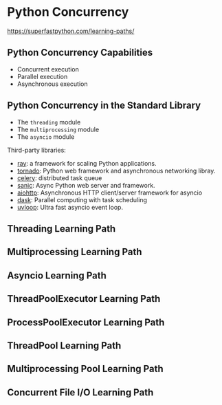 # Python Concurrency

https://superfastpython.com/learning-paths/

## Python Concurrency Capabilities

- Concurrent execution
- Parallel execution
- Asynchronous execution

## Python Concurrency in the Standard Library

- The `threading` module
- The `multiprocessing` module
- The `asyncio` module

Third-party libraries:
- [ray](https://github.com/ray-project/ray): a framework for scaling Python applications.
- [tornado](https://github.com/tornadoweb/tornado): Python web framework and asynchronous networking libray.
- [celery](https://github.com/celery/celery): distributed task queue
- [sanic](https://github.com/sanic-org/sanic): Async Python web server and framework.
- [aiohttp](https://github.com/aio-libs/aiohttp): Asynchronous HTTP client/server framework for asyncio
- [dask](https://github.com/dask/dask): Parallel computing with task scheduling
- [uvloop](https://github.com/MagicStack/uvloop): Ultra fast asyncio event loop.

## Threading Learning Path

## Multiprocessing Learning Path

## Asyncio Learning Path

## ThreadPoolExecutor Learning Path

## ProcessPoolExecutor Learning Path

## ThreadPool Learning Path

## Multiprocessing Pool Learning Path

## Concurrent File I/O Learning Path

